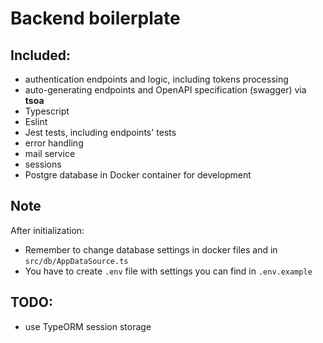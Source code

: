 # Backend boilerplate

## Included:
- authentication endpoints and logic, including tokens processing
- auto-generating endpoints and OpenAPI specification (swagger) via **tsoa**
- Typescript
- Eslint
- Jest tests, including endpoints' tests
- error handling
- mail service
- sessions
- Postgre database in Docker container for development


## Note
After initialization:
- Remember to change database settings in docker files and
in `src/db/AppDataSource.ts`
- You have to create `.env` file with settings
 you can find in `.env.example`


## TODO:
- use TypeORM session storage
